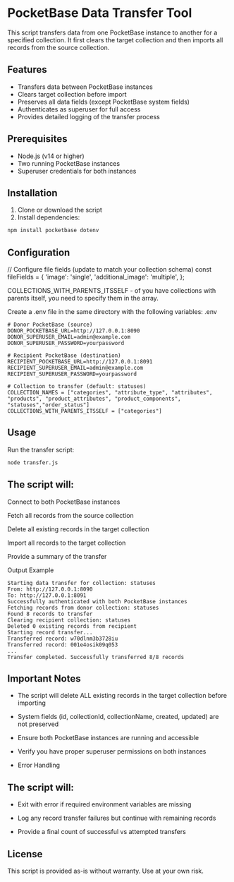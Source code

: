 
# PocketBase Data Transfer Tool

This script transfers data from one PocketBase instance to another for a specified collection. It first clears the target collection and then imports all records from the source collection.

## Features

- Transfers data between PocketBase instances
- Clears target collection before import
- Preserves all data fields (except PocketBase system fields)
- Authenticates as superuser for full access
- Provides detailed logging of the transfer process

## Prerequisites

- Node.js (v14 or higher)
- Two running PocketBase instances
- Superuser credentials for both instances

## Installation

1. Clone or download the script
2. Install dependencies:

```bash
npm install pocketbase dotenv
```

## Configuration

// Configure file fields (update to match your collection schema)
const fileFields = {
    'image': 'single',
    'additional_image': 'multiple',
};

COLLECTIONS_WITH_PARENTS_ITSSELF - of you have collections with parents itself, you need to specify them in the array.


Create a .env file in the same directory with the following variables:
.env


```
# Donor PocketBase (source)
DONOR_POCKETBASE_URL=http://127.0.0.1:8090
DONOR_SUPERUSER_EMAIL=admin@example.com
DONOR_SUPERUSER_PASSWORD=yourpassword

# Recipient PocketBase (destination)
RECIPIENT_POCKETBASE_URL=http://127.0.0.1:8091
RECIPIENT_SUPERUSER_EMAIL=admin@example.com
RECIPIENT_SUPERUSER_PASSWORD=yourpassword

# Collection to transfer (default: statuses)
COLLECTION_NAMES = ["categories", "attribute_type", "attributes", "products", "product_attributes", "product_components", "statuses","order_status"]
COLLECTIONS_WITH_PARENTS_ITSSELF = ["categories"]
```

## Usage
Run the transfer script:

```bash
node transfer.js
```

## The script will:

Connect to both PocketBase instances

Fetch all records from the source collection

Delete all existing records in the target collection

Import all records to the target collection

Provide a summary of the transfer


Output Example
```
Starting data transfer for collection: statuses
From: http://127.0.0.1:8090
To: http://127.0.0.1:8091
Successfully authenticated with both PocketBase instances
Fetching records from donor collection: statuses
Found 8 records to transfer
Clearing recipient collection: statuses
Deleted 0 existing records from recipient
Starting record transfer...
Transferred record: w70dlnm3b3728iu
Transferred record: 001e4osik09q053
...
Transfer completed. Successfully transferred 8/8 records
```
## Important Notes
- The script will delete ALL existing records in the target collection before importing

- System fields (id, collectionId, collectionName, created, updated) are not preserved

- Ensure both PocketBase instances are running and accessible

- Verify you have proper superuser permissions on both instances

- Error Handling

## The script will:

- Exit with error if required environment variables are missing

- Log any record transfer failures but continue with remaining records

- Provide a final count of successful vs attempted transfers

## License
This script is provided as-is without warranty. Use at your own risk.